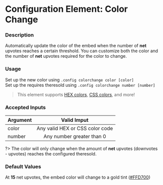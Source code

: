 # Configuration Element: Color Change

### Description
Automatically update the color of the embed when the number of **net** upvotes reaches a certain threshold. You can customize both the color and the number of **net** upvotes required for the color to change.

### Usage
Set up the new color using `.config colorchange color [color]`\
Set up the requires theresold using `.config colorchange number [number]`

> This element supports [HEX colors](https://www.w3schools.com/colors/colors_picker.asp), [CSS colors](https://www.w3schools.com/colors/colors_w3css.asp), and more!

### Accepted Inputs
| Argument        | Valid Imput                       |
|-----------------|:---------------------------------:|
| color           | Any valid HEX or CSS color code   |
| number          | Any number greater than 0         |


?> The color will only change when the amount of **net** upvotes (downvotes - upvotes) reaches the configured theresold.

### Default Values
At **15** net upvotes, the embed color will change to a gold tint ([#FFD700](https://singlecolorimage.com/get/FFD700/250x250))